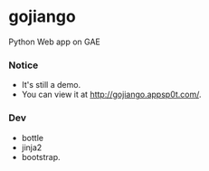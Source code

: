 gojiango
========

Python Web app on GAE

### Notice
* It's still a demo.
* You can view it at http://gojiango.appsp0t.com/.

### Dev
* bottle
* jinja2 
* bootstrap.
